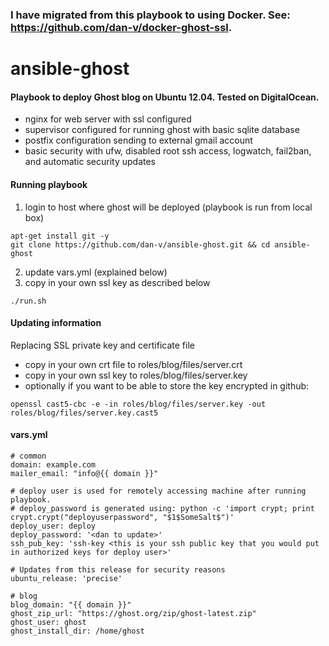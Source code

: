 ### I have migrated from this playbook to using Docker. See: https://github.com/dan-v/docker-ghost-ssl. 

ansible-ghost
=============

#### Playbook to deploy Ghost blog on Ubuntu 12.04. Tested on DigitalOcean.
* nginx for web server with ssl configured
* supervisor configured for running ghost with basic sqlite database
* postfix configuration sending to external gmail account
* basic security with ufw, disabled root ssh access, logwatch, fail2ban, and automatic security updates



#### Running playbook

1. login to host where ghost will be deployed (playbook is run from local box)

```
apt-get install git -y
git clone https://github.com/dan-v/ansible-ghost.git && cd ansible-ghost
```

2. update vars.yml (explained below)
3. copy in your own ssl key as described below

```
./run.sh
```

#### Updating information

Replacing SSL private key and certificate file

* copy in your own crt file to roles/blog/files/server.crt
* copy in your own ssl key to roles/blog/files/server.key
* optionally if you want to be able to store the key encrypted in github: 

```
openssl cast5-cbc -e -in roles/blog/files/server.key -out roles/blog/files/server.key.cast5
```

#### vars.yml

    # common
    domain: example.com
    mailer_email: "info@{{ domain }}"

    # deploy user is used for remotely accessing machine after running playbook.
    # deploy_password is generated using: python -c 'import crypt; print crypt.crypt("deployuserpassword", "$1$SomeSalt$")'
    deploy_user: deploy
    deploy_password: '<dan to update>'
    ssh_pub_key: 'ssh-key <this is your ssh public key that you would put in authorized keys for deploy user>'

    # Updates from this release for security reasons
    ubuntu_release: 'precise'

    # blog
    blog_domain: "{{ domain }}"
    ghost_zip_url: "https://ghost.org/zip/ghost-latest.zip"
    ghost_user: ghost
    ghost_install_dir: /home/ghost


